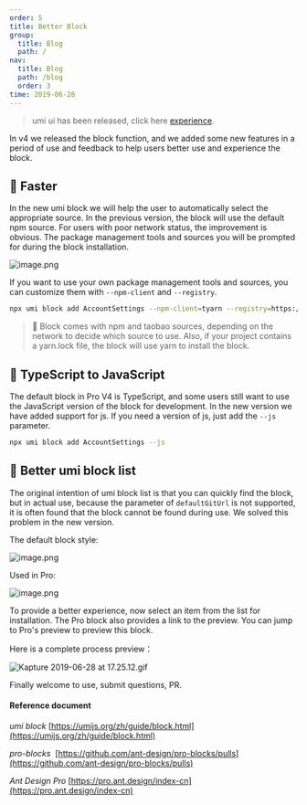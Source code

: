 ```yaml
---
order: 5
title: Better Block
group:
  title: Blog
  path: /
nav:
  title: Blog
  path: /blog
  order: 3
time: 2019-06-28
---
```


> umi ui has been released, click here [experience](https://umijs.org/zh/guide/umi-ui.html).

In v4 we released the block function, and we added some new features in a period of use and feedback to help users better use and experience the block.

## 🚀 Faster

In the new umi block we will help the user to automatically select the appropriate source. In the previous version, the block will use the default npm source. For users with poor network status, the improvement is obvious. The package management tools and sources you will be prompted for during the block installation.

![image.png](https://gw.alipayobjects.com/zos/antfincdn/bIMTQS7Enp/1561711640885-9978d8b0-bd9b-4ca8-936d-8295c93aaf6e.png)

If you want to use your own package management tools and sources, you can customize them with `--npm-client` and `--registry`.

```bash
npx umi block add AccountSettings --npm-client=tyarn --registry=https://registry.npm.taobao.org
```

> 🌟 Block comes with npm and taobao sources, depending on the network to decide which source to use. Also, if your project contains a yarn.lock file, the block will use yarn to install the block.

## 🌟 TypeScript to JavaScript

The default block in Pro V4 is TypeScript, and some users still want to use the JavaScript version of the block for development. In the new version we have added support for js. If you need a version of js, just add the `--js` parameter.

```bash
npx umi block add AccountSettings --js
```

## 💄 Better umi block list

The original intention of umi block list is that you can quickly find the block, but in actual use, because the parameter of `defaultGitUrl` is not supported, it is often found that the block cannot be found during use. We solved this problem in the new version.

The default block style:

![image.png](https://gw.alipayobjects.com/zos/antfincdn/NtVIEG5%26Dl/1561713171094-78254575-b36c-4fab-b56a-f969984d4891.png)

Used in Pro:

![image.png](https://gw.alipayobjects.com/zos/antfincdn/x4QZO%24Ubyh/1561713223131-f7111829-e270-4569-b5ac-8e8585581b96.png)

To provide a better experience, now select an item from the list for installation. The Pro block also provides a link to the preview. You can jump to Pro's preview to preview this block.

Here is a complete process preview：

![Kapture 2019-06-28 at 17.25.12.gif](https://gw.alipayobjects.com/zos/antfincdn/l77kvH708D/Kapture%2525202019-06-28%252520at%25252017.25.12.gif)

Finally welcome to use, submit questions, PR.

#### Reference document

_umi block_ [https://umijs.org/zh/guide/block.html](https://umijs.org/zh/guide/block.html)

*pro-blocks*  [https://github.com/ant-design/pro-blocks/pulls](https://github.com/ant-design/pro-blocks/pulls)

_Ant Design Pro_ [https://pro.ant.design/index-cn](https://pro.ant.design/index-cn)
